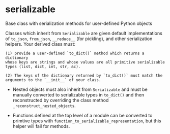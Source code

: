 # serializable
Base class with serialization methods for user-defined Python objects

Classes which inherit from `Serializable` are given default implementations of
`to_json`, `from_json`, `__reduce__` (for pickling), and other serialization
helpers. Your derived class must:

    (1) provide a user-defined `to_dict()` method which returns a dictionary
    whose keys are strings and whose values are all primitive serializable types (list, dict, int, str, &c).

    (2) The keys of the dictionary returned by `to_dict()` must match the arguments to the `__init__` of your class.


* Nested objects must also inherit from `Serializable` and must be manually converted
to serializable types in `to_dict()` and then reconstructed by overriding the class
method `_reconstruct_nested_objects`.

* Functions defined at the top level of a module can be converted to primtive types with
`function_to_serializable_representation`, but this helper will fail for methods.